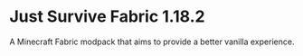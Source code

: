 # Just Survive Fabric 1.18.2

A Minecraft Fabric modpack that aims to provide a better vanilla experience.
